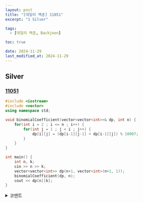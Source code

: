 ```yaml
---
layout: post
title: "[데일리 백준] 11051"
excerpt: "1 Silver"

tags:
  - [데일리 백준, Backjoon]

toc: true

date: 2024-11-29
last_modified_at: 2024-11-29
---
```

## Silver
### [11051][def]

```c++
#include <iostream>
#include <vector>
using namespace std;

void binomialCoefficient(vector<vector<int>>& dp, int n) {
    for(int i = 2 ; i <= n ; i++) {
        for(int j = 1 ; j < i ; j++) {
            dp[i][j] = (dp[i-1][j-1] + dp[i-1][j]) % 10007;
        }
    }
}

int main() {
    int n, k;
    cin >> n >> k;
    vector<vector<int>> dp(n+1, vector<int>(n+1, 1));
    binomialCoefficient(dp, n);
    cout << dp[n][k];
}
```

<details>
<summary>코멘트</summary>
<div markdown="1">

- Dynamic Programming + 조합론

</div>
</details>

[def]: https://www.acmicpc.net/problem/11051